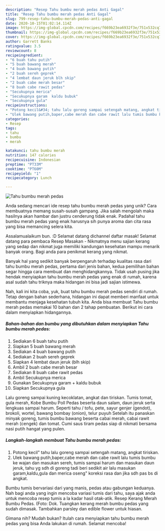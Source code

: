 ```yaml
---
description: "Resep Tahu bumbu merah pedas Anti Gagal"
title: "Resep Tahu bumbu merah pedas Anti Gagal"
slug: 799-resep-tahu-bumbu-merah-pedas-anti-gagal
date: 2020-10-15T01:02:14.114Z
image: https://img-global.cpcdn.com/recipes/f669b23ea6932f3e/751x532cq70/tahu-bumbu-merah-pedas-foto-resep-utama.jpg
thumbnail: https://img-global.cpcdn.com/recipes/f669b23ea6932f3e/751x532cq70/tahu-bumbu-merah-pedas-foto-resep-utama.jpg
cover: https://img-global.cpcdn.com/recipes/f669b23ea6932f3e/751x532cq70/tahu-bumbu-merah-pedas-foto-resep-utama.jpg
author: Garrett Banks
ratingvalue: 3.5
reviewcount: 8
recipeingredient:
- "6 buah tahu putih"
- "5 buah bawang merah"
- "4 buah bawang putih"
- "2 buah sereh geprek"
- "4 lembat daun jeruk blh skip"
- "2 buah cabe merah besar"
- "8 buah cabe rawit pedas"
- "Secukupnya merica"
- "Secukupnya garam  kaldu bubuk"
- "Secukupnya gula"
recipeinstructions:
- "Potong kecil&#34; tahu lalu goreng sampai setengah matang, angkat tiriskan."
- "Ulek bawang putih,baper,cabe merah dan cabe rawit lalu tumis bumbu ke wajan dan masukan sereh, tumis sampai harum dan masukan daun jeruk, tahu yg sdh di goreng tadi beri sedikit air lalu masukan garam,kaldu,gula dan merica oseng&#34; koreksi rasa dan jika sdh pas bs di angkat."
categories:
- Resep
tags:
- tahu
- bumbu
- merah

katakunci: tahu bumbu merah 
nutrition: 147 calories
recipecuisine: Indonesian
preptime: "PT33M"
cooktime: "PT60M"
recipeyield: "1"
recipecategory: Lunch

---
```



![Tahu bumbu merah pedas](https://img-global.cpcdn.com/recipes/f669b23ea6932f3e/751x532cq70/tahu-bumbu-merah-pedas-foto-resep-utama.jpg)

Anda sedang mencari ide resep tahu bumbu merah pedas yang unik? Cara membuatnya memang susah-susah gampang. Jika salah mengolah maka hasilnya akan hambar dan justru cenderung tidak enak. Padahal tahu bumbu merah pedas yang enak harusnya sih punya aroma dan cita rasa yang bisa memancing selera kita.

Assalamualaikum bun. :D Selamat datang dichannel daftar masak! Selamat datang para pembaca Resep Masakan - Nikmatnya menu sajian kerang yang sedap dan nikmat juga memiliki kandungan kesehatan mampu menarik banyak orang. Bagi anda para penikmat kerang yang nikmat.

Banyak hal yang sedikit banyak berpengaruh terhadap kualitas rasa dari tahu bumbu merah pedas, pertama dari jenis bahan, kedua pemilihan bahan segar hingga cara membuat dan menghidangkannya. Tidak usah pusing jika hendak menyiapkan tahu bumbu merah pedas yang enak di rumah, karena asal sudah tahu triknya maka hidangan ini bisa jadi sajian istimewa.


Nah, kali ini kita coba, yuk, buat tahu bumbu merah pedas sendiri di rumah. Tetap dengan bahan sederhana, hidangan ini dapat memberi manfaat untuk membantu menjaga kesehatan tubuh kita. Anda bisa membuat Tahu bumbu merah pedas memakai 10 bahan dan 2 tahap pembuatan. Berikut ini cara dalam menyiapkan hidangannya.

<!--inarticleads1-->

##### Bahan-bahan dan bumbu yang dibutuhkan dalam menyiapkan Tahu bumbu merah pedas:

1. Sediakan 6 buah tahu putih
1. Siapkan 5 buah bawang merah
1. Sediakan 4 buah bawang putih
1. Sediakan 2 buah sereh geprek
1. Siapkan 4 lembat daun jeruk (blh skip)
1. Ambil 2 buah cabe merah besar
1. Sediakan 8 buah cabe rawit pedas
1. Ambil Secukupnya merica
1. Gunakan Secukupnya garam + kaldu bubuk
1. Siapkan Secukupnya gula


Lalu goreng sampai kuning kecoklatan, angkat dan tiriskan. Tumis tomat, gula merah, Kobe Bumbu Poll Pedas beserta daun salam, daun jeruk serta lengkuas sampai harum. Seperti tahu / tofu, pete, sayur genjer (gendot), brokoli, wortel, bawang bombay (onion), telur puyuh Setelah itu panaskan minyak goreng, tumis bumbu bawang beserta cabai merah, cabai rawit merah (cengek) dan tomat. Cumi saus tiram pedas siap di nikmati bersama nasi putih hangat yang pulen. 

<!--inarticleads2-->

##### Langkah-langkah membuat Tahu bumbu merah pedas:

1. Potong kecil&#34; tahu lalu goreng sampai setengah matang, angkat tiriskan.
1. Ulek bawang putih,baper,cabe merah dan cabe rawit lalu tumis bumbu ke wajan dan masukan sereh, tumis sampai harum dan masukan daun jeruk, tahu yg sdh di goreng tadi beri sedikit air lalu masukan garam,kaldu,gula dan merica oseng&#34; koreksi rasa dan jika sdh pas bs di angkat.


Bumbu tumis bervariasi dari yang manis, pedas atau gabungan keduanya. Nah bagi anda yang ingin mencoba variasi tumis dari tahu, saya ajak anda untuk mencoba resep tumis a la kadar hasil otak-atik. Resep Kerang Merah Bumbu Pedas. (Foto: Dok. Tuangkan kerang merah bumbu pedas yang sudah dimasak. Tambahkan parsley dan edible flower untuk hiasan. 

Gimana nih? Mudah bukan? Itulah cara menyiapkan tahu bumbu merah pedas yang bisa Anda lakukan di rumah. Selamat mencoba!
